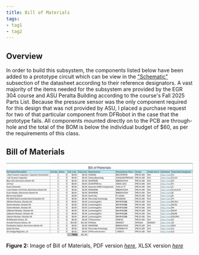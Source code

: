 ```yaml
---
title: Bill of Materials
tags:
- tag1
- tag2
---
```


## Overview
In order to build this subsystem, the components listed below have been added to a prototype circuit which can be view in the ["Schematic"](https://hfsksn.github.io/04-Schematic/schematic/) subsection of the datasheet according to their reference designators. A vast majority of the items needed for the subsystem are provided by the EGR 304 course and ASU Peralta Building according to the course's Fall 2025 Parts List. Because the pressure sensor was the only component required for this design that was not provided by ASU, I placed a purchase request for two of that particular component from DFRobot in the case that the prototype fails. All components mounted directly on to the PCB are through-hole and the total of the BOM is below the individual budget of $60, as per the requirements of this class.

## Bill of Materials
![BOM](EGR304_BOM.png)

**Figure 2:** Image of Bill of Materials, PDF version [*here*](EGR304_IndividualSubsystemBOM.pdf), XLSX version [*here*](EGR304_IndividualSubsystemBOM.xlsx)
